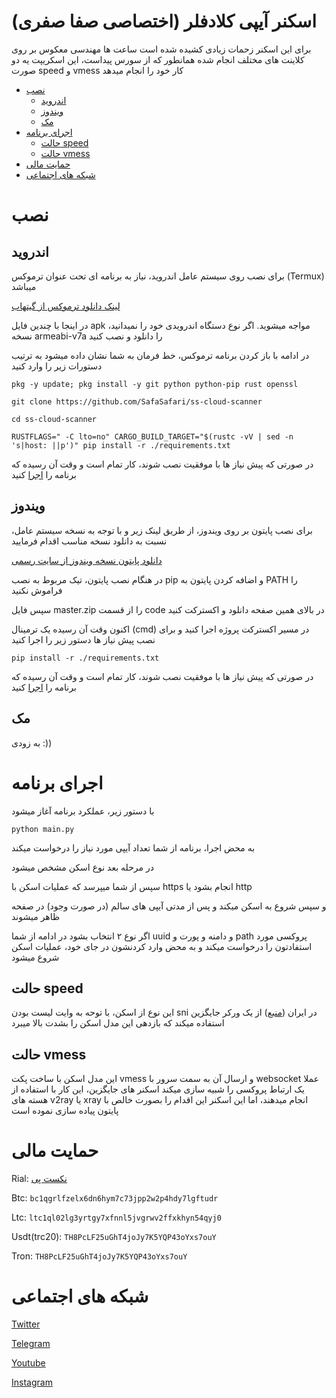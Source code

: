 # اسکنر آیپی کلادفلر (اختصاصی صفا صفری)

برای این اسکنر زحمات زیادی کشیده شده است
ساعت ها مهندسی معکوس بر روی کلاینت های مختلف انجام شده
همانطور که از سورس پیداست، این اسکریپت یه دو صورت speed و vmess کار خود را انجام میدهد

* [نصب](#نصب)
    * [اندروید](#اندروید)
    * [ویندوز](#ویندوز)
    * [مک](#مک)
* [اجرای برنامه](#اجرای-برنامه)
    * [حالت speed](#حالت-speed)
    * [حالت vmess](#حالت-vmess)
* [حمایت مالی](#حمایت-مالی)
* [شبکه های اجتماعی](#شبکه-های-اجتماعی)

# نصب
## اندروید

برای نصب روی سیستم عامل اندروید، نیاز به برنامه ای تحت عنوان ترموکس (Termux) میباشد

[لینک دانلود ترموکس از گیتهاب](https://github.com/termux/termux-app/releases/)

در اینجا با چندین فایل apk مواجه میشوید. اگر نوع دستگاه اندرویدی خود را نمیدانید، نسخه armeabi-v7a را دانلود و نصب کنید

در ادامه با باز کردن برنامه ترموکس، خط فرمان به شما نشان داده میشود
به ترتیب دستورات زیر را وارد کنید

`pkg -y update; pkg install -y git python python-pip rust openssl`

`git clone https://github.com/SafaSafari/ss-cloud-scanner`

`cd ss-cloud-scanner`

`RUSTFLAGS=" -C lto=no" CARGO_BUILD_TARGET="$(rustc -vV | sed -n 's|host: ||p')" pip install -r ./requirements.txt`

در صورتی که پیش نیاز ها با موفقیت نصب شوند، کار تمام است و وقت آن رسیده که برنامه را [اجرا](#اجرای-برنامه) کنید

## ویندوز

برای نصب پایتون بر روی ویندوز، از طریق لینک زیر و با توجه به نسخه سیستم عامل، نسبت به دانلود نسخه مناسب اقدام فرمایید

[دانلود پایتون نسخه ویندوز از سایت رسمی](https://www.python.org/downloads/windows/)

در هنگام نصب پایتون، تیک مربوط به نصب pip و اضافه کردن پایتون به PATH را فراموش نکنید


سپس فایل master.zip را از قسمت code در بالای همین صفحه دانلود و اکسترکت کنید

اکنون وقت آن رسیده یک ترمینال (cmd) در مسیر اکسترکت پروژه اجرا کنید و برای نصب پیش نیاز ها دستور زیر را اجرا کنید

`pip install -r ./requirements.txt`

در صورتی که پیش نیاز ها با موفقیت نصب شوند، کار تمام است و وقت آن رسیده که برنامه را [اجرا](#اجرای-برنامه) کنید

## مک
به زودی :))


# اجرای برنامه
با دستور زیر، عملکرد برنامه آغاز میشود

`python main.py`

به محض اجرا، برنامه از شما تعداد آیپی مورد نیاز را درخواست میکند

در مرحله بعد نوع اسکن مشخص میشود

سپس از شما میپرسد که عملیات اسکن با https انجام بشود یا http

و سپس شروع به اسکن میکند و پس از مدتی آیپی های سالم (در صورت وجود) در صفحه ظاهر میشوند

اگر نوع ۲ انتخاب بشود در ادامه از شما uuid و دامنه و پورت و path پروکسی مورد استفادتون را درخواست میکند و به محض وارد کردنشون در 
جای خود، عملیات اسکن شروع میشود



## حالت speed
این نوع از اسکن، با توحه به وایت لیست بودن sni در ایران ([منبع](https://twitter.com/safasafari3/status/1643154352326975488)) از یک ورکر جایگزین استفاده میکند که بازدهی این مدل اسکن را بشدت بالا میبرد

## حالت vmess
این مدل اسکن با ساخت پکت vmess و ارسال آن به سمت سرور با websocket عملا یک ارتباط پروکسی را شبیه سازی میکند
اسکنر های جایگزین، این کار با استفاده از هسته های v2ray یا xray انجام میدهند، اما این اسکنر این اقدام را بصورت خالص با پایتون پیاده سازی نموده است

# حمایت مالی
Rial: [نکست پی](https://nextpay.org/nx/irp/safa)

Btc: `bc1qgrlfzelx6dn6hym7c73jpp2w2p4hdy7lgftudr`

Ltc: `ltc1ql02lg3yrtgy7xfnnl5jvgrwv2ffxkhyn54qyj0`

Usdt(trc20): `TH8PcLF25uGhT4joJy7K5YQP43oYxs7ouY`

Tron: `TH8PcLF25uGhT4joJy7K5YQP43oYxs7ouY`

# شبکه های اجتماعی
[Twitter](https://twitter.com/SafaSafari3)

[Telegram](https://SafaSafari.t.me)

[Youtube](https://youtube.com/@SafaSafari)

[Instagram](https://instagram.com/SafaSafari.ss)